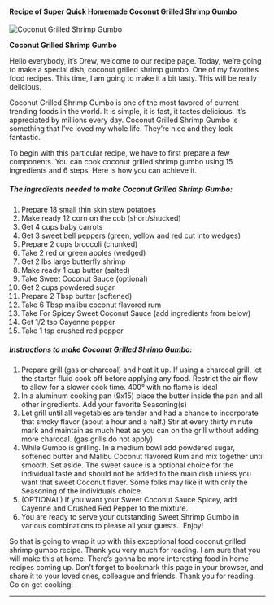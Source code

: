             

#### Recipe of Super Quick Homemade Coconut Grilled Shrimp Gumbo

![Coconut Grilled Shrimp Gumbo](https://img-global.cpcdn.com/recipes/2bc571aaadbcd2ac/751x532cq70/coconut-grilled-shrimp-gumbo-recipe-main-photo.jpg)

**Coconut Grilled Shrimp Gumbo**

Hello everybody, it’s Drew, welcome to our recipe page. Today, we’re going to make a special dish, coconut grilled shrimp gumbo. One of my favorites food recipes. This time, I am going to make it a bit tasty. This will be really delicious.

Coconut Grilled Shrimp Gumbo is one of the most favored of current trending foods in the world. It is simple, it is fast, it tastes delicious. It’s appreciated by millions every day. Coconut Grilled Shrimp Gumbo is something that I’ve loved my whole life. They’re nice and they look fantastic.

To begin with this particular recipe, we have to first prepare a few components. You can cook coconut grilled shrimp gumbo using 15 ingredients and 6 steps. Here is how you can achieve it.

##### The ingredients needed to make Coconut Grilled Shrimp Gumbo:

1.  Prepare 18 small thin skin stew potatoes
2.  Make ready 12 corn on the cob (short/shucked)
3.  Get 4 cups baby carrots
4.  Get 3 sweet bell peppers (green, yellow and red cut into wedges)
5.  Prepare 2 cups broccoli (chunked)
6.  Take 2 red or green apples (wedged)
7.  Get 2 lbs large butterfly shrimp
8.  Make ready 1 cup butter (salted)
9.  Take Sweet Coconut Sauce (optional)
10.  Get 2 cups powdered sugar
11.  Prepare 2 Tbsp butter (softened)
12.  Take 6 Tbsp malibu coconut flavored rum
13.  Take For Spicey Sweet Coconut Sauce (add ingredients from below)
14.  Get 1/2 tsp Cayenne pepper
15.  Take 1 tsp crushed red pepper

##### Instructions to make Coconut Grilled Shrimp Gumbo:

1.  Prepare grill (gas or charcoal) and heat it up. If using a charcoal grill, let the starter fluid cook off before applying any food. Restrict the air flow to allow for a slower cook time. 400° with no flame is ideal
2.  In a aluminum cooking pan (9x15) place the butter inside the pan and all other ingredients. Add your favorite Seasoning(s)
3.  Let grill until all vegetables are tender and had a chance to incorporate that smoky flavor (about a hour and a half.) Stir at every thirty minute mark and maintain as much heat as you can on the grill without adding more charcoal. (gas grills do not apply)
4.  While Gumbo is grilling. In a medium bowl add powdered sugar, softened butter and Malibu Coconut flavored Rum and mix together until smooth. Set aside. The sweet sauce is a optional choice for the individual taste and should not be added to the main dish unless you want that sweet Coconut flaver. Some folks may like it with only the Seasoning of the individuals choice.
5.  (OPTIONAL) If you want your Sweet Coconut Sauce Spicey, add Cayenne and Crushed Red Pepper to the mixture.
6.  You are ready to serve your outstanding Sweet Shrimp Gumbo in various combinations to please all your guests.. Enjoy!

So that is going to wrap it up with this exceptional food coconut grilled shrimp gumbo recipe. Thank you very much for reading. I am sure that you will make this at home. There’s gonna be more interesting food in home recipes coming up. Don’t forget to bookmark this page in your browser, and share it to your loved ones, colleague and friends. Thank you for reading. Go on get cooking!

* * *
